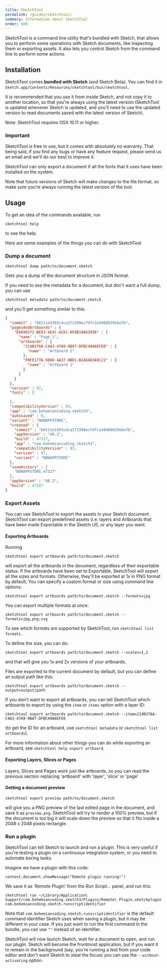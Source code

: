 ```yaml
---
title: SketchTool
permalink: /guides/sketchtool/
summary: Information about SketchTool
order: 600
---
```


SketchTool is a command line utility that's bundled with Sketch, that allows you to perform some operations with Sketch documents, like inspecting them or exporting assets. It also lets you control Sketch from the command line to perform some actions.

## Installation

SketchTool comes **bundled with Sketch** (and Sketch Beta). You can find it in `Sketch.app/Contents/Resources/sketchtool/bin/sketchtool`.

It is recommended that you use it from inside Sketch, and not copy it to another location, so that you're always using the latest version (SketchTool is updated whenever Sketch is updated, and you'll need to use the updated version to read documents saved with the latest version of Sketch).

Note: SketchTool requires OSX 10.11 or higher.

### Important

SketchTool is free to use, but it comes with absolutely no warranty. That being said, if you find any bugs or have any feature request, please send us an email and we'll do our best to improve it.

SketchTool can only export a document if all the fonts that it uses have been installed on the system.

Note that future versions of Sketch will make changes to the file format, so make sure you’re always running the latest version of the tool.

## Usage

To get an idea of the commands available, run

```
sketchtool help
```

to see the help.


Here are some examples of the things you can do with SketchTool

### Dump a document

```
sketchtool dump path/to/document.sketch
```

Gets you a dump of the document structure in JSON format.

If you need to see the metadata for a document, but don't want a full dump, you can use

```
sketchtool metadata path/to/document.sketch
```

and you'll get something similar to this:

```json
{
  "commit" : "b8111e3393c4ca1f2399ecfdfc1e9488029ebe7b",
  "pagesAndArtboards" : {
    "E6890372-BE93-4E4C-ACD1-8F8B10862938" : {
      "name" : "Page 1",
      "artboards" : {
        "214B376A-C4A3-47A9-9B87-DFBC49A6EFE0" : {
          "name" : "Artboard 2"
        },
        "F8FE177A-5D6D-4A37-8BD1-B246A83A9C21" : {
          "name" : "Artboard 1"
        }
      }
    }
  },
  "version" : 97,
  "fonts" : [

  ],
  "compatibilityVersion" : 93,
  "app" : "com.bohemiancoding.sketch3",
  "autosaved" : 0,
  "variant" : "NONAPPSTORE",
  "created" : {
    "commit" : "b8111e3393c4ca1f2399ecfdfc1e9488029ebe7b",
    "appVersion" : "48.2",
    "build" : 47327,
    "app" : "com.bohemiancoding.sketch3",
    "compatibilityVersion" : 93,
    "version" : 97,
    "variant" : "NONAPPSTORE"
  },
  "saveHistory" : [
    "NONAPPSTORE.47327"
  ],
  "appVersion" : "48.2",
  "build" : 47327
}
```

### Export Assets

You can use SketchTool to export the assets in your Sketch document. SketchTool can export predefined assets (i.e: layers and Artboards that have been made Exportable in the Sketch UI), or any layer you want.

#### Exporting Artboards

Running

```
sketchtool export artboards path/to/document.sketch
```

will export all the artboards in the document, regardless of their exportable status. If the artboards have been set to Exportable, SketchTool will export all the sizes and formats. Otherwise, they'll be exported at 1x in PNG format by default, You can specify a custom format or size using command line options:

```
sketchtool export artboards path/to/document.sketch --formats=jpg
```

You can export multiple formats at once:

```
sketchtool export artboards path/to/document.sketch --formats=jpg,png,svg
```

To see which formats are supported by SketchTool, run `sketchtool list formats`.

To define the size, you can do:

```
sketchtool export artboards path/to/document.sketch --scales=1,2
```

and that will give you 1x and 2x versions of your artboards.

Files are exported to the current document by default, but you can define an output path like this:

```
sketchtool export artboards path/to/document.sketch --output=output/path
```

If you don't want to export all artboards, you can tell SketchTool which artboards to export by using the `item` or `items` option with a layer ID:

```
sketchtool export artboards path/to/document.sketch --item=214B376A-C4A3-47A9-9B87-DFBC49A6EFE0
```

(to get the ID for an artboard, use `sketchtool metadata` or `sketchtool list artboards`).

For more information about other things you can do while exporting an artboard, see `sketchtool help export artboard`.

#### Exporting Layers, Slices or Pages

Layers, Slices and Pages work just like artboards, so you can read the previous section replacing 'artboard' with 'layer', 'slice' or 'page'

#### Getting a document preview

```
sketchtool export preview path/to/document.sketch
```

will give you a PNG preview of the last edited page in the document, and save it as `preview.png`. SketchTool will try to render a 100% preview, but if the document is too big it will scale down the preview so that it fits inside a 2048 x 2048 pixels rectangle.

### Run a plugin

SketchTool can tell Sketch to launch and run a plugin. This is very useful if you're testing a plugin on a continuous integration system, or you need to automate boring tasks.

Imagine we have a plugin with this code:

```
context.document.showMessage("Remote plugin running!")
```

We save it as 'Remote Plugin' from the _Run Script…_ panel, and run this:

```
sketchtool run ~/Library/Application\ Support/com.bohemiancoding.sketch3/Plugins/Remote\ Plugin.sketchplugin com.bohemiancoding.sketch.runscriptidentifier
```

Note that `com.bohemiancoding.sketch.runscriptidentifier` is the default command identifier Sketch uses when saving a plugin, but it may be different in your case. If you just want to run the first command in the bundle, you can use `""` instead of an identifier.

SketchTool will now launch Sketch, wait for a document to open, and run our plugin. Sketch will become the frontmost application, but if you want it to remain in the background (say, you're running a test from your code editor and don't want Sketch to steal the focus) you can use the `--without-activating` option.
